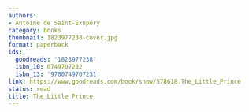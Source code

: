```yaml
---
authors:
- Antoine de Saint-Exupéry
category: books
thumbnail: 1823977238-cover.jpg
format: paperback
ids:
  goodreads: '1823977238'
  isbn_10: 0749707232
  isbn_13: '9780749707231'
link: https://www.goodreads.com/book/show/578618.The_Little_Prince
status: read
title: The Little Prince
---
```

